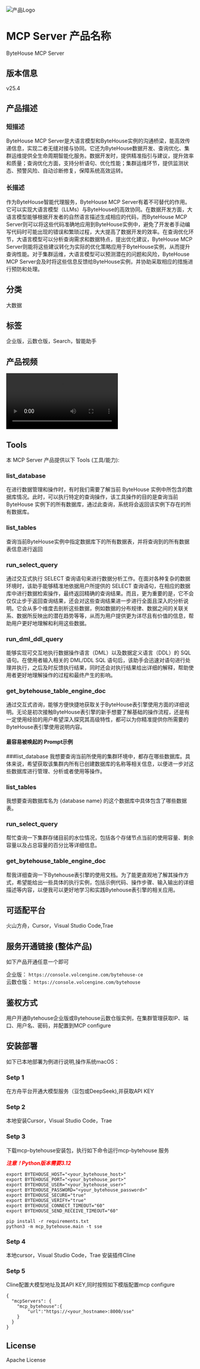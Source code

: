 
![产品Logo](https://lf3-beecdn.bytetos.com/obj/ies-fe-bee-upload/bee_prod/biz_950/tos_f086a69858decb7081dadb0786a1dd4f.png)
# MCP Server 产品名称
ByteHouse MCP Server
## 版本信息
v25.4
## 产品描述
### 短描述
ByteHouse MCP Server是大语言模型和ByteHouse实例的沟通桥梁，能高效传递信息，实现二者无缝对接与协同。它还为ByteHouse数据开发、查询优化、集群运维提供全生命周期智能化服务。数据开发时，提供精准指引与建议，提升效率和质量；查询优化方面，支持分析语句、优化性能；集群运维环节，提供监测状态、预警风险、自动诊断修复，保障系统高效运转。
### 长描述
作为ByteHouse智能代理服务，ByteHouse MCP Server有着不可替代的作用。它可以实现大语言模型（LLMs）与ByteHouse的高效协同。在数据开发方面，大语言模型能够根据开发者的自然语言描述生成相应的代码，而ByteHouse MCP Server则可以将这些代码准确地应用到ByteHouse实例中，避免了开发者手动编写代码时可能出现的错误和繁琐过程，大大提高了数据开发的效率。在查询优化环节，大语言模型可以分析查询需求和数据特点，提出优化建议，ByteHouse MCP Server则能将这些建议转化为实际的优化策略应用于ByteHouse实例，从而提升查询性能。对于集群运维，大语言模型可以预测潜在的问题和风险，ByteHouse MCP Server会及时将这些信息反馈给ByteHouse实例，并协助采取相应的措施进行预防和处理。
## 分类
大数据
## 标签
企业版，云数仓版，Search，智能助手

## 产品视频
<video src="https://lf3-static.bytednsdoc.com/obj/eden-cn/lm_sth/ljhwZthlaukjlkulzlp/ark/mcpserverhub/readme_videos/bytehouse_mcp.mp4" controls>
</video>

## Tools
本 MCP Server 产品提供以下 Tools (工具/能力):
### list_database
在进行数据管理和操作时，有时我们需要了解当前 ByteHouse 实例中所包含的数据库情况。此时，可以执行特定的查询操作，该工具操作的目的是查询当前 ByteHouse 实例下的所有数据库，通过此查询，系统将会返回该实例下存在的所有数据库。
### list_tables
查询当前ByteHouse实例中指定数据库下的所有数据表，并将查询到的所有数据表信息进行返回
### run_select_query
通过交互式执行 SELECT 查询语句来进行数据分析工作。在面对各种复杂的数据环境时，该助手能够精准地依据用户所提供的 SELECT 查询语句，在相应的数据库中进行数据检索操作，最终返回精确的查询结果。而且，更为重要的是，它不会仅仅止步于返回查询结果，还会对这些查询结果进一步进行全面且深入的分析说明。它会从多个维度去剖析这些数据，例如数据的分布规律、数据之间的关联关系、数据所反映出的潜在趋势等等，从而为用户提供更为详尽且有价值的信息，帮助用户更好地理解和利用这些数据。 
### run_dml_ddl_query
能够实现可交互地执行数据操作语言（DML）以及数据定义语言（DDL）的 SQL 语句。在使用者输入相关的 DML/DDL SQL 语句后，该助手会迅速对语句进行处理并执行，之后及时反馈执行结果，同时还会对执行结果给出详细的解释，帮助使用者更好地理解操作的过程和最终产生的影响。  
### get_bytehouse_table_engine_doc
通过交互式咨询，能够方便快捷地获取关于ByteHouse表引擎使用方面的详细说明。无论是初次接触ByteHouse表引擎的新手想要了解基础的操作流程，还是有一定使用经验的用户希望深入探究其高级特性，都可以为你精准提供你所需要的ByteHouse表引擎使用说明内容。 
#### 最容易被唤起的 Prompt示例
###list_database
我想要查询当前所使用的集群环境中，都存在哪些数据库。具体来说，希望获取该集群内所有已创建数据库的名称等相关信息，以便进一步对这些数据库进行管理、分析或者使用等操作。 
### list_tables
我想要查询数据库名为 {database name} 的这个数据库中具体包含了哪些数据表。 
### run_select_query
帮忙查询一下集群存储目前的水位情况，包括各个存储节点当前的使用容量、剩余容量以及占总容量的百分比等详细信息。 
### get_bytehouse_table_engine_doc
帮我详细查询一下Bytehouse表引擎的使用文档。为了能更直观地了解其操作方式，希望能给出一些具体的执行实例，包括示例代码、操作步骤、输入输出的详细描述等内容，以便我可以更好地学习和实践Bytehouse表引擎的相关应用。 
## 可适配平台  
火山方舟，Cursor，Visual Studio Code,Trae

## 服务开通链接 (整体产品)  
如下产品开通任意一个即可

企业版： `https://console.volcengine.com/bytehouse-ce`     
云数仓版： `https://console.volcengine.com/bytehouse`

## 鉴权方式  
用户开通Bytehouse企业版或Bytehouse云数仓版实例，在集群管理获取IP、端口、用户名、密码，并配置到MCP configure

## 安装部署  
如下已本地部署为例进行说明,操作系统macOS：

### Setp 1
在方舟平台开通大模型服务（豆包或DeepSeek),并获取API KEY

### Setp 2
本地安装Cursor，Visual Studio Code，Trae

### Setp 3
下载mcp-bytehouse安装包，执行如下命令运行mcp-bytehouse 服务 

<font color="red"> ***注意！Python版本需要3.12***</font>

```
export BYTEHOUSE_HOST="<your_bytehouse_host>"
export BYTEHOUSE_PORT="<your_bytehouse_port>"
export BYTEHOUSE_USER="<your_bytehouse_user>"
export BYTEHOUSE_PASSWORD="<your_bytehouse_password>"
export BYTEHOUSE_SECURE="true"
export BYTEHOUSE_VERIFY="true"
export BYTEHOUSE_CONNECT_TIMEOUT="60"
export BYTEHOUSE_SEND_RECEIVE_TIMEOUT="60"

pip install -r requirements.txt
python3 -m mcp_bytehouse.main -t sse
```
### Setp 4 
本地cursor，Visual Studio Code，Trae 安装插件Cline

### Setp 5
Cline配置大模型地址及其API KEY,同时按照如下模版配置mcp configure
```
{
  "mcpServers": {
    "mcp_bytehouse":{
        "url":"https://<your_hostname>:8000/sse"
    }
  }
}
```
## License
Apache License